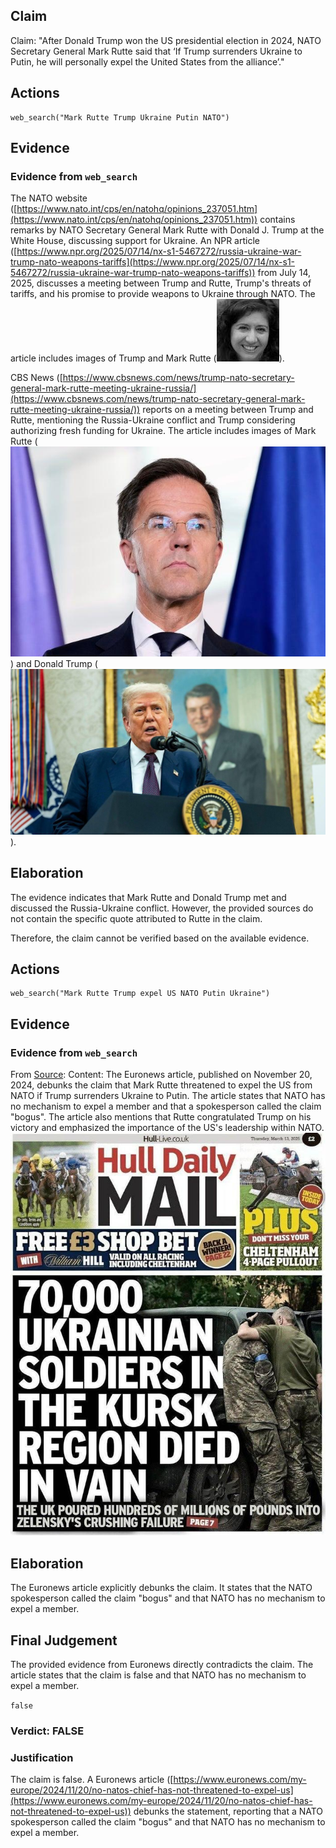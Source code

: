 ## Claim
Claim: "After Donald Trump won the US presidential election in 2024, NATO Secretary General Mark Rutte said that ‘If Trump surrenders Ukraine to Putin, he will personally expel the United States from the alliance’."

## Actions
```
web_search("Mark Rutte Trump Ukraine Putin NATO")
```

## Evidence
### Evidence from `web_search`
The NATO website ([https://www.nato.int/cps/en/natohq/opinions_237051.htm](https://www.nato.int/cps/en/natohq/opinions_237051.htm)) contains remarks by NATO Secretary General Mark Rutte with Donald J. Trump at the White House, discussing support for Ukraine. An NPR article ([https://www.npr.org/2025/07/14/nx-s1-5467272/russia-ukraine-war-trump-nato-weapons-tariffs](https://www.npr.org/2025/07/14/nx-s1-5467272/russia-ukraine-war-trump-nato-weapons-tariffs)) from July 14, 2025, discusses a meeting between Trump and Rutte, Trump's threats of tariffs, and his promise to provide weapons to Ukraine through NATO. The article includes images of Trump and Mark Rutte (![image 1882](media/2025-08-07_19-17-1754594256-313471.jpg)).

CBS News ([https://www.cbsnews.com/news/trump-nato-secretary-general-mark-rutte-meeting-ukraine-russia/](https://www.cbsnews.com/news/trump-nato-secretary-general-mark-rutte-meeting-ukraine-russia/)) reports on a meeting between Trump and Rutte, mentioning the Russia-Ukraine conflict and Trump considering authorizing fresh funding for Ukraine. The article includes images of Mark Rutte (![image 1889](media/2025-08-07_19-17-1754594277-341658.jpg)) and Donald Trump (![image 1893](media/2025-08-07_19-17-1754594279-939374.jpg)).


## Elaboration
The evidence indicates that Mark Rutte and Donald Trump met and discussed the Russia-Ukraine conflict. However, the provided sources do not contain the specific quote attributed to Rutte in the claim.

Therefore, the claim cannot be verified based on the available evidence.


## Actions
```
web_search("Mark Rutte Trump expel US NATO Putin Ukraine")
```

## Evidence
### Evidence from `web_search`
From [Source](https://www.euronews.com/my-europe/2024/11/20/no-natos-chief-has-not-threatened-to-expel-us): 
Content: The Euronews article, published on November 20, 2024, debunks the claim that Mark Rutte threatened to expel the US from NATO if Trump surrenders Ukraine to Putin. The article states that NATO has no mechanism to expel a member and that a spokesperson called the claim "bogus". The article also mentions that Rutte congratulated Trump on his victory and emphasized the importance of the US's leadership within NATO. ![image 1](media/0.jpg)


## Elaboration
The Euronews article explicitly debunks the claim. It states that the NATO spokesperson called the claim "bogus" and that NATO has no mechanism to expel a member.


## Final Judgement
The provided evidence from Euronews directly contradicts the claim. The article states that the claim is false and that NATO has no mechanism to expel a member.

`false`

### Verdict: FALSE

### Justification
The claim is false. A Euronews article ([https://www.euronews.com/my-europe/2024/11/20/no-natos-chief-has-not-threatened-to-expel-us](https://www.euronews.com/my-europe/2024/11/20/no-natos-chief-has-not-threatened-to-expel-us)) debunks the statement, reporting that a NATO spokesperson called the claim "bogus" and that NATO has no mechanism to expel a member.
